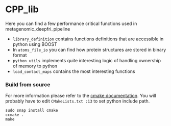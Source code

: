 # CPP_lib
Here you can find a few performance critical functions used in metagenomic_deepfri_pipeline

* `library_definition` contains functions definitions that are accessible in python using BOOST
* In `atoms_file_io` you can find how protein structures are stored in binary format
* `python_utils` implements quite interesting logic of handling ownership of memory to python
* `load_contact_maps` contains the most interesting functions

### Build from source 
For more information please refer to the [cmake documentation](https://cmake.org/runningcmake/). 
You will probably have to edit `CMakeLists.txt :13` to set python include path. 
```
sudo snap install cmake
ccmake .
make
```